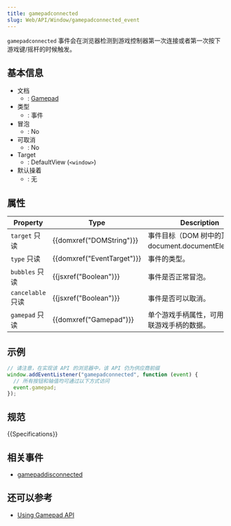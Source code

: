 ```yaml
---
title: gamepadconnected
slug: Web/API/Window/gamepadconnected_event
---
```


`gamepadconnected` 事件会在浏览器检测到游戏控制器第一次连接或者第一次按下游戏键/摇杆的时候触发。

## 基本信息

- 文档
  - : [Gamepad](https://www.w3.org/TR/gamepad/#the-gamepadconnected-event)
- 类型
  - : 事件
- 冒泡
  - : No
- 可取消
  - : No
- Target
  - : DefaultView (`<window>`)
- 默认操着
  - : 无

## 属性

| Property          | Type                       | Description                                               |
| ----------------- | -------------------------- | --------------------------------------------------------- |
| `target` 只读     | {{domxref("DOMString")}}   | 事件目标（DOM 树中的顶层，即 document.documentElement）。 |
| `type` 只读       | {{domxref("EventTarget")}} | 事件的类型。                                              |
| `bubbles` 只读    | {{jsxref("Boolean")}}      | 事件是否正常冒泡。                                        |
| `cancelable` 只读 | {{jsxref("Boolean")}}      | 事件是否可以取消。                                        |
| `gamepad` 只读    | {{domxref("Gamepad")}}     | 单个游戏手柄属性，可用于访问关联游戏手柄的数据。          |

## 示例

```js
// 请注意，在实现该 API 的浏览器中，该 API 仍为供应商前缀
window.addEventListener("gamepadconnected", function (event) {
  // 所有按钮和轴值均可通过以下方式访问
  event.gamepad;
});
```

## 规范

{{Specifications}}

## 相关事件

- [gamepaddisconnected](/zh-CN/docs/Web/Reference/Events/gamepaddisconnected)

## 还可以参考

- [Using Gamepad API](/zh-CN/docs/API/Gamepad/Using_Gamepad_API)
